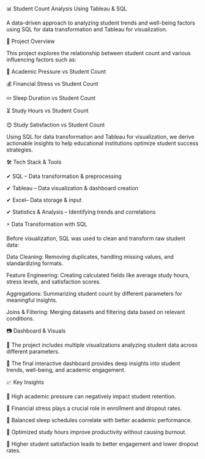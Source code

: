 📊 Student Count Analysis Using Tableau & SQL

A data-driven approach to analyzing student trends and well-being factors using SQL for data transformation and Tableau for visualization.

📌 Project Overview

This project explores the relationship between student count and various influencing factors such as:

📖 Academic Pressure vs Student Count

💰 Financial Stress vs Student Count

💤 Sleep Duration vs Student Count

⏳ Study Hours vs Student Count

😊 Study Satisfaction vs Student Count

Using SQL for data transformation and Tableau for visualization, we derive actionable insights to help educational institutions optimize student success strategies.

🛠️ Tech Stack & Tools

✔ SQL – Data transformation & preprocessing 

✔ Tableau – Data visualization & dashboard creation

✔ Excel– Data storage & input

✔ Statistics & Analysis – Identifying trends and correlations


⚡ Data Transformation with SQL

Before visualization, SQL was used to clean and transform raw student data:

Data Cleaning: Removing duplicates, handling missing values, and standardizing formats.

Feature Engineering: Creating calculated fields like average study hours, stress levels, and satisfaction scores.

Aggregations: Summarizing student count by different parameters for meaningful insights.

Joins & Filtering: Merging datasets and filtering data based on relevant conditions.


📷 Dashboard & Visuals

🔹 The project includes multiple visualizations analyzing student data across different parameters.

🔹 The final interactive dashboard provides deep insights into student trends, well-being, and academic engagement.

📈 Key Insights

🔹 High academic pressure can negatively impact student retention.

🔹 Financial stress plays a crucial role in enrollment and dropout rates.

🔹 Balanced sleep schedules correlate with better academic performance.

🔹 Optimized study hours improve productivity without causing burnout.

🔹 Higher student satisfaction leads to better engagement and lower dropout rates.
